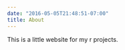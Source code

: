 ```yaml
---
date: "2016-05-05T21:48:51-07:00"
title: About
---
```


This is a little website for my r projects. 